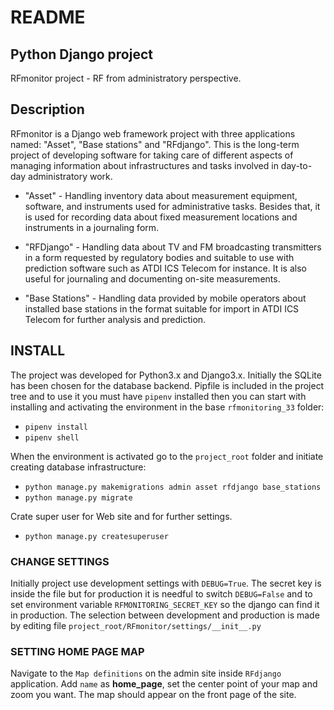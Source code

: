 
# README
## Python Django project
RFmonitor project - RF from administratory perspective.



## Description
  
  RFmonitor is a Django web framework project with three applications named: "Asset", "Base stations" and "RFdjango". This is the long-term project of developing software for taking care of different aspects of managing information about infrastructures and tasks involved in day-to-day administratory work.

* "Asset" - Handling inventory data about measurement equipment, software, and instruments used for administrative tasks. Besides that, it is used for recording data about fixed measurement locations and instruments in a journaling form.

* "RFDjango" -  Handling data about TV and FM broadcasting transmitters in a form requested by regulatory bodies and suitable to use with prediction software such as ATDI ICS Telecom for instance. It is also useful for journaling and documenting on-site measurements.
 
* "Base Stations" - Handling data provided by mobile operators about installed base stations in the format suitable for import in ATDI ICS Telecom for further analysis and prediction.


## INSTALL

  The project was developed for Python3.x and Django3.x. Initially the SQLite has been chosen for the database backend. Pipfile is included in the project tree and to use it you must have ```pipenv``` installed then you can start with installing and activating the environment in the base ```rfmonitoring_33``` folder:
* ```pipenv install```
* ```pipenv shell```

When the environment is activated go to the ```project_root``` folder and initiate creating database infrastructure:
* ```python manage.py makemigrations admin asset rfdjango base_stations```
* ```python manage.py migrate```

Crate super user for Web site and for further settings.
* ```python manage.py createsuperuser```


### CHANGE SETTINGS

Initially project use development settings with ```DEBUG=True```. The secret key is inside the file but for production it is needful to switch ```DEBUG=False``` and to set environment variable ```RFMONITORING_SECRET_KEY``` so the django can find it in production. The selection between development and production is made by editing file ```project_root/RFmonitor/settings/__init__.py```

### SETTING HOME PAGE MAP
Navigate to the ```Map definitions``` on the admin site inside ```RFdjango``` application. Add ```name``` as __home_page__, set the center point of your map and zoom you want. The map should appear on the front page of the site.

